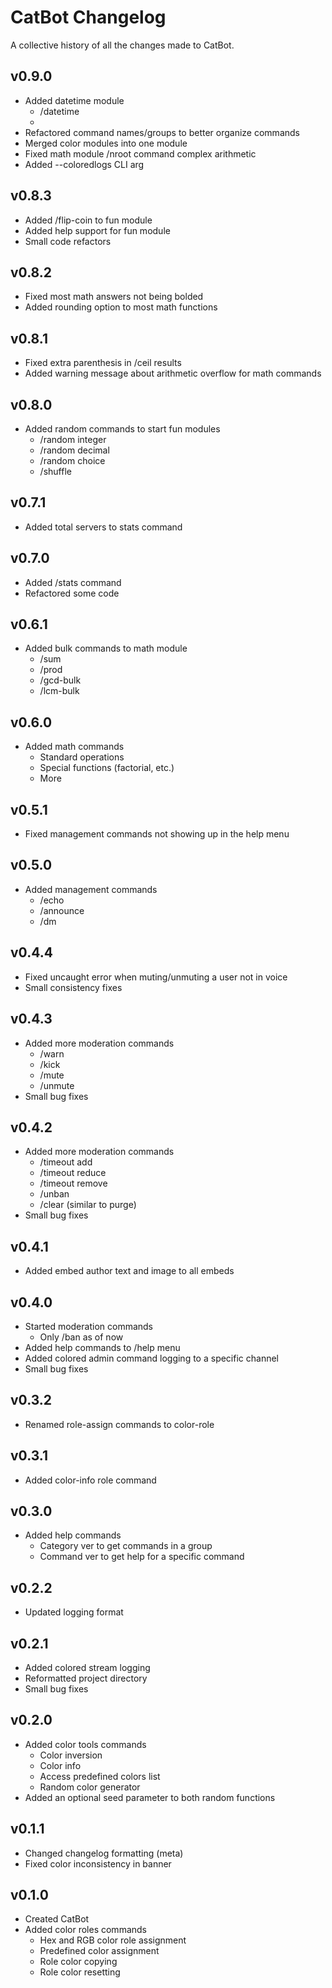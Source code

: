 # CatBot Changelog
A collective history of all the changes made to CatBot.

## v0.9.0
* Added datetime module
  * /datetime
  *
* Refactored command names/groups to better organize commands
* Merged color modules into one module
* Fixed math module /nroot command complex arithmetic
* Added --coloredlogs CLI arg

## v0.8.3
* Added /flip-coin to fun module
* Added help support for fun module
* Small code refactors

## v0.8.2
* Fixed most math answers not being bolded
* Added rounding option to most math functions

## v0.8.1
* Fixed extra parenthesis in /ceil results
* Added warning message about arithmetic overflow for math commands

## v0.8.0
* Added random commands to start fun modules
  * /random integer
  * /random decimal
  * /random choice
  * /shuffle

## v0.7.1
* Added total servers to stats command

## v0.7.0
* Added /stats command
* Refactored some code

## v0.6.1
* Added bulk commands to math module
  * /sum
  * /prod
  * /gcd-bulk
  * /lcm-bulk

## v0.6.0
* Added math commands
  * Standard operations
  * Special functions (factorial, etc.)
  * More

## v0.5.1
* Fixed management commands not showing up in the help menu

## v0.5.0
* Added management commands
  * /echo
  * /announce
  * /dm

## v0.4.4
* Fixed uncaught error when muting/unmuting a user not in voice
* Small consistency fixes

## v0.4.3
* Added more moderation commands
  * /warn
  * /kick
  * /mute
  * /unmute
* Small bug fixes

## v0.4.2
* Added more moderation commands
  * /timeout add
  * /timeout reduce
  * /timeout remove
  * /unban
  * /clear (similar to purge)
* Small bug fixes

## v0.4.1
* Added embed author text and image to all embeds

## v0.4.0
* Started moderation commands
  * Only /ban as of now
* Added help commands to /help menu
* Added colored admin command logging to a specific channel
* Small bug fixes

## v0.3.2
* Renamed role-assign commands to color-role

## v0.3.1
* Added color-info role command

## v0.3.0
* Added help commands
  * Category ver to get commands in a group
  * Command ver to get help for a specific command

## v0.2.2
* Updated logging format

## v0.2.1
* Added colored stream logging
* Reformatted project directory
* Small bug fixes

## v0.2.0
* Added color tools commands
  * Color inversion
  * Color info
  * Access predefined colors list
  * Random color generator
* Added an optional seed parameter to both random functions

## v0.1.1
* Changed changelog formatting (meta)
* Fixed color inconsistency in banner

## v0.1.0
* Created CatBot
* Added color roles commands
  * Hex and RGB color role assignment
  * Predefined color assignment
  * Role color copying
  * Role color resetting